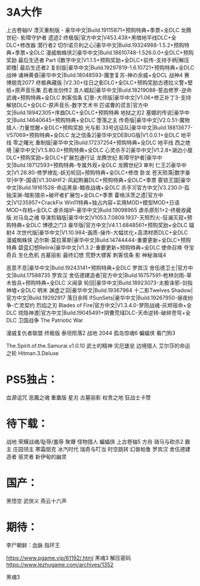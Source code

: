 
# 3A大作




上古卷轴IV 湮灭重制版 - 豪华中文|Build.19115871+预购特典+季票+全DLC
龙腾世纪- 影障守护者
遗迹2 终极版|官方中文|V453.438+黑暗地平线DLC+全DLC+修改器
潜行者2 切尔诺贝利之心|豪华中文|Build.19324988-1.5.2+预购特典+季票+全DLC
漫威蜘蛛侠2|豪华中文|Build.18610748-1.526.0.0+全DLC+预购奖励
最后生还者 Part I|数字中文|V1.1.5+预购奖励+全DLC+前传-支持手柄|解压即撸|
最后生还者2 复刻版|豪华中文|Build.19297819-1.6.10721+预购特典+全DLC
战神 诸神黄昏|豪华中文|Build.18048593-魔奎复苏-神の余威+全DCL
战神4
赛博朋克2077 终极典藏版 |V2.30+往日之影DLC+全DLC+预购奖励古德拉义警+壁纸+原声音乐集
忍者龙剑传2
浪人崛起|豪华中文|Build.18219088-誓血修罗-逆命武魂+预购特典+全DLC
刺客信条 幻景-大师版|豪华中文|V1.06+修正补丁3-支持解锁DLC+全DLC-原声音乐-数字艺术书
匹诺曹的谎言|官方中文|Build.18942305+序曲DLC+全DLC+预购特典
地狱之刃2 塞娜的传说|豪华中文|Build.14640645+预购特典+全DLC
堕落之主 传奇版|豪华中文|V2.0.51-魔物猎人-力量觉醒+全DLC+预购奖励
光与影 33号远征队|豪华中文|Build.18813677-V57069+预购特典+全DLC
龙之信条2|豪华中文DEBUG版|V1.0.0.1+全DLC
地平线 零之曙光 重制版|豪华中文|Build.17237254+预购特典+全DLC
地平线 西之绝境 |豪华中文|V1.5.80.0+预购特典+全DLC
心灵杀手2|豪华中文|V1.2.8+湖边小屋DLC+预购奖励+全DLC+扩展包通行证
龙腾世纪 影障守护者|豪华中文|Build.18712593+预购特典-专属外观+全DLC
龙腾世纪3 审判
仁王2|豪华中文|V1.28.80-修罗缭乱-妖刃轮回+预购特典+全DLC+修改
卧龙 苍天陨落|数字豪华|中字-国语|V1.304HF2-风起荆襄DLC+预购特典+全DLC+季票
雾锁王国|豪华中文|Build.19161528-命运黑泉-黯夜战魂+全DLC
杀手3|官方中文|V3.230.0-孤独深渊-暗影猎杀+破坏者扩展包+全DLC+季票
霍格沃茨之遗|官方中文|V1235957+CrackFix Win11特典+独占内容+实用MOD+模型MOD+日语MOD+存档+全DLC
虐杀熔炉-豪华中文|Build.19098965
虐杀原形1+2-终极收藏版
对马岛之魂 导演剪辑版|豪华中文|V1053.7.0809.1937-天照烈火-狂澜灭寂+预购特典+全DLC
博德之门3 豪华版|官方中文|V4.1.1.6848561+预购奖励+全DLC
辐射4 次世代版|豪华中文|V1.10.984-画质-操作-大幅优化+高清材质DLC+全DLC
漫威蜘蛛侠 迈尔斯·莫拉莱斯|豪华中文|Build.14744444-重要更新+全DLC+预购特典
碧蓝幻想Relink|豪华中文|V1.3.2-重要更新+预购特典+全DLC
使命召唤
夺宝奇兵
生化危机
古墓丽影
最终幻想
荒野大镖客
刺客信条 影
神秘海域4

恶意不息|豪华中文|Build.19243141+预购特典+全DLC
罗宾汉 舍伍德卫士|官方中文|Build.17588735
罗宾汉 舍伍德建造者|官方中文|Build.16757591-枪林剑雨-草木皆兵+预购特典+全DLC
义闻录 轮回|豪华中文|Build.18923073-太极诛邪-剑指神墟+全DLC
明末 渊虚之羽|豪华中文|Build.19367964
十二影Twelves Shadow|官方中文|Build.19292917
落日余晖 IfSunSets|豪华中文|Build.19267950-昼夜纷争-亡灵契约
烈焰之刃 Blades of Fire|官方中文|V1.3.4.0-梦陨战魂-灰烬宿命+全DLC
琉隐神渡|官方中文|Build.19045491+阴曹荒域DLC-天命逆转-破碎苍穹+全DLC
卫国战争 The Patriotic War


漫威复仇者联盟 终极版
泰坦陨落2
战地 2044
孤岛惊魂6
蝙蝠侠
看门狗3

The.Spirit.of.the.Samurai.v1.0.10   武士的精神
灾厄堡垒
边境猎人 艾尔莎的命运之轮
Hitman.3.Deluxe


# PS5独占：

血源诅咒
恶魔之魂 重置版
星刃
古墓丽影
权贵之地
狂战士卡赞

# 待下载：


战地
荣耀战魂/耻辱/羞辱
聚爆
怪物猎人
蝙蝠侠
上古卷轴5
方舟
骑马与砍杀2 霸主
庄园领主
寒霜朋克 冰汽时代
瑞奇与叮当 时空跳转
幻兽帕鲁
罗宾汉 舍伍德建造者
驱灵者 新伊甸的幽灵

# 国产：

黑悟空
武侠义
燕云十六声


# 期待：

李尸朝鲜：血脉
指环王



https://www.pgame.vip/61192/.html 黑魂3 解压密码
https://www.lezhugame.com/archives/1352

黑魂3